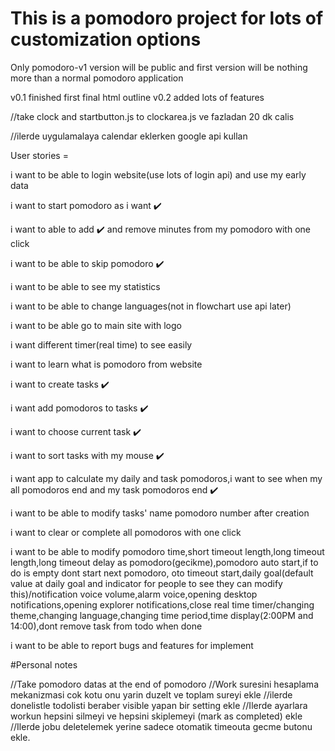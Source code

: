 # This is a pomodoro project for lots of customization options

Only pomodoro-v1 version will be public and first version will be
nothing more than a normal pomodoro application

v0.1 finished first final html outline
v0.2 added lots of features

//take clock and startbutton.js to clockarea.js ve fazladan 20 dk calis

//ilerde uygulamalaya calendar eklerken google api kullan

User stories =

i want to be able to login website(use lots of login api) and use my early data

i want to start pomodoro as i want ✔️

i want to able to add ✔️ and remove minutes from my pomodoro with one click

i want to be able to skip pomodoro ✔️

i want to be able to see my statistics

i want to be able to change languages(not in flowchart use api later)

i want to be able go to main site with logo

i want different timer(real time) to see easily

i want to learn what is pomodoro from website

i want to create tasks ✔️

i want add pomodoros to tasks ✔️

i want to choose current task ✔️

i want to sort tasks with my mouse ✔️

i want app to calculate my daily and task pomodoros,i want to see when my all pomodoros end and my task pomodoros end ✔️

i want to be able to modify tasks' name pomodoro number after creation

i want to clear or complete all pomodoros with one click

i want to be able to modify pomodoro time,short timeout length,long timeout length,long timeout delay as pomodoro(gecikme),pomodoro auto start,if to do is empty dont start next pomodoro, oto timeout start,daily goal(default value at daily goal and indicator for people to see they can modify this)/notification voice volume,alarm voice,opening desktop notifications,opening explorer notifications,close real time timer/changing theme,changing language,changing time period,time display(2:00PM and 14:00),dont remove task from todo when done

i want to be able to report bugs and features for implement

#Personal notes

//Take pomodoro datas at the end of pomodoro
//Work suresini hesaplama mekanizmasi cok kotu onu yarin duzelt ve toplam sureyi ekle
//ilerde donelistle todolisti beraber visible yapan bir setting ekle
//Ilerde ayarlara workun hepsini silmeyi ve hepsini skiplemeyi (mark as completed) ekle
//Ilerde jobu deletelemek yerine sadece otomatik timeouta gecme butonu ekle.
